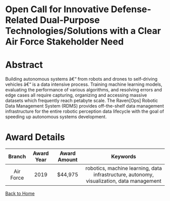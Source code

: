 
Open Call for Innovative Defense-Related Dual-Purpose Technologies/Solutions with a Clear Air Force Stakeholder Need
====================================================================================================================

# Abstract


Building autonomous systems â€“ from robots and drones to self-driving vehicles â€“ is a data intensive process. Training machine learning models, evaluating the performance of various algorithms, and resolving errors and edge cases all require capturing, organizing and accessing massive datasets which frequently reach petabyte scale. The Raven[Ops] Robotic Data Management System (RDMS) provides off-the-shelf data management infrastructure for the entire robotic perception data lifecycle with the goal of speeding up autonomous systems development.  

# Award Details

|Branch|Award Year|Award Amount|Keywords|
| :---: | :---: | :---: | :---: |
|Air Force|2019|$44,975|robotics, machine learning, data infrastructure, autonomy, visualization, data management|
  
  


[Back to Home](https://github.com/chrischow/dod_sbir_awards/DJ/#1458)